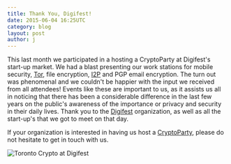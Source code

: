 ```yaml
---
title: Thank You, Digifest!
date: 2015-06-04 16:25UTC
category: blog
layout: post
author: j
---
```


This last month we participated in a hosting a CryptoParty
at Digifest's start-up market. We had a blast presenting our work stations for
mobile security, [Tor](https://torproject.org), file encryption, [I2P](https://geti2p.net) and PGP email encryption.
The turn out was phenomenal and we couldn't be happier with the input we received from all
attendees! Events like these are important to us, as it assists us all in noticing that there has been a considerable difference in the last few years on the public's awareness of the importance or privacy and security in their daily lives. Thank you to the [Digifest](http://torontodigifest.ca/2015/) organization, as well as all the start-up's that we got to meet on that day.

If your organization is interested in having us host a [CryptoParty](https://torontocrypto.org/CryptoParty), please do not hesitate
to get in touch with us.

![Toronto Crypto at Digifest](https://torontocrypto.org/img/digifest.jpg)
